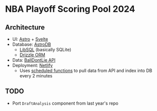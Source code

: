 # NBA Playoff Scoring Pool 2024

## Architecture

- UI: [Astro](https://astro.build/) + [Svelte](https://svelte.dev/)
- Database: [AstroDB](https://docs.astro.build/en/guides/astro-db/)
  - [LibSQL](https://turso.tech/libsql) (basically SQLite)
  - [Drizzle ORM](https://orm.drizzle.team/)
- Data: [BallDontLie API](https://www.balldontlie.io/)
- Deployment: [Netlify](https://www.netlify.com/)
  - Uses [scheduled functions](https://docs.netlify.com/functions/scheduled-functions/) to pull data from API and index into DB every 2 minutes

## TODO

- Port `DraftAnalysis` component from last year's repo
